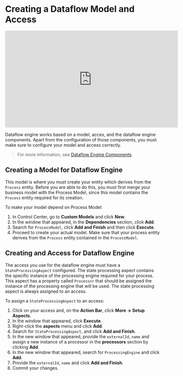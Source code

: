 # Creating a Dataflow Model and Access

<iframe width="560" height="315" src="https://www.youtube.com/embed/hn6GNQhSAaE" frameborder="0" allow="autoplay; encrypted-media" allowfullscreen></iframe>

Dataflow engine works based on a model, acces, and the dataflow engine components. Apart from the configuration of those components, you must make sure to configure your model and access correctly.

>For more information, see [Dataflow Engine Components](asset://tribefire.cortex.documentation:concepts-doc/features/dataflow-engine/dataflow_engine_components.md).

## Creating a Model for Dataflow Engine
This model is where you must create your entity which derives from the `Process` entity. Before you are able to do this, you must first merge your business model with the Process Model, since this model contains the `Process` entity required for its creation.

To make your model depend on Process Model:

1. In Control Center, go to **Custom Models** and click **New**.
2. In the window that appeared, in the **Dependencies** section, click **Add**.
3. Search for `ProcessModel`, click **Add and Finish** and then click **Execute**.
4. Proceed to create your actual model. Make sure that your process entity derives from the `Process` entity contained in the `ProcessModel`.

## Creating and Access for Dataflow Engine
The access you use for the dataflow engine must have a `StateProcessingAspect` configured. The state processing aspect contains the specific instance of the processing engine required for your process. This aspect has a property called `Processor` that should be assigned the instance of the processing engine that will be used. The state processing aspect is always assigned to an access.

To assign a `StateProcessingAspect` to an access:

1. Click on your access and, on the **Action Bar**, click **More -> Setup Aspects**.  
2. In the window that appeared, click **Execute**. 
3. Right-click the **aspects** menu and click **Add**.
4. Search for `StateProcessingAspect`, and click **Add and Finish**. 
5. In the new window that appeared, provide the `externalId`, `name` and assign a new instance of a processor in the **processors** section by clicking **Add**.
6. In the new window that appeared, search for `ProcessingEngine` and click **Add**.
7. Provide the `externalId`, `name` and click **Add and Finish**.
8. Commit your changes.